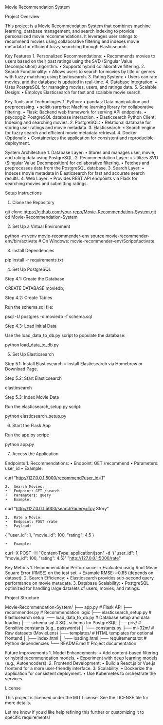 Movie Recommendation System

Project Overview

This project is a Movie Recommendation System that combines machine learning, database management, and search indexing to provide personalized movie recommendations. It leverages user ratings to recommend movies using collaborative filtering and indexes movie metadata for efficient fuzzy searching through Elasticsearch.

Key Features
	1.	Personalized Recommendations:
	•	Recommends movies to users based on their past ratings using the SVD (Singular Value Decomposition) algorithm.
	•	Supports hybrid collaborative filtering.
	2.	Search Functionality:
	•	Allows users to search for movies by title or genres with fuzzy matching using Elasticsearch.
	3.	Rating System:
	•	Users can rate movies, and the database is updated in real-time.
	4.	Database Integration:
	•	Uses PostgreSQL for managing movies, users, and ratings data.
	5.	Scalable Design:
	•	Employs Elasticsearch for fast and scalable movie search.

Key Tools and Technologies
	1.	Python:
	•	pandas: Data manipulation and preprocessing.
	•	scikit-surprise: Machine learning library for collaborative filtering.
	•	Flask: Backend web framework for serving API endpoints.
	•	psycopg2: PostgreSQL database interaction.
	•	Elasticsearch Python Client: Indexing and searching movies.
	2.	PostgreSQL:
	•	Relational database for storing user ratings and movie metadata.
	3.	Elasticsearch:
	•	Search engine for fuzzy search and efficient movie metadata retrieval.
	4.	Docker (Optional):
	•	Containerizes the application for consistent and reproducible deployment.

System Architecture
	1.	Database Layer:
	•	Stores and manages user, movie, and rating data using PostgreSQL.
	2.	Recommendation Layer:
	•	Utilizes SVD (Singular Value Decomposition) for collaborative filtering.
	•	Fetches and preprocesses data from the PostgreSQL database.
	3.	Search Layer:
	•	Indexes movie metadata in Elasticsearch for fast and accurate search results.
	4.	Web Layer:
	•	Provides REST API endpoints via Flask for searching movies and submitting ratings.

Setup Instructions

1. Clone the Repository

git clone https://github.com/your-repo/Movie-Recommendation-System.git
cd Movie-Recommendation-System

2. Set Up a Virtual Environment

python -m venv movie-recommender-env
source movie-recommender-env/bin/activate  # On Windows: movie-recommender-env\Scripts\activate

3. Install Dependencies

pip install -r requirements.txt

4. Set Up PostgreSQL

Step 4.1: Create the Database

CREATE DATABASE moviedb;

Step 4.2: Create Tables

Run the schema.sql file:

psql -U postgres -d moviedb -f schema.sql

Step 4.3: Load Initial Data

Use the load_data_to_db.py script to populate the database:

python load_data_to_db.py

5. Set Up Elasticsearch

Step 5.1: Install Elasticsearch
	•	Install Elasticsearch via Homebrew or Download Page.

Step 5.2: Start Elasticsearch

elasticsearch

Step 5.3: Index Movie Data

Run the elasticsearch_setup.py script:

python elasticsearch_setup.py

6. Start the Flask App

Run the app.py script:

python app.py

7. Access the Application

Endpoints
	1.	Recommendations:
	•	Endpoint: GET /recommend
	•	Parameters: user_id
	•	Example:

curl "http://127.0.0.1:5000/recommend?user_id=1"


	2.	Search Movies:
	•	Endpoint: GET /search
	•	Parameters: query
	•	Example:

curl "http://127.0.0.1:5000/search?query=Toy Story"


	3.	Rate a Movie:
	•	Endpoint: POST /rate
	•	Payload:

{
    "user_id": 1,
    "movie_id": 100,
    "rating": 4.5
}


	•	Example:

curl -X POST -H "Content-Type: application/json" -d '{"user_id": 1, "movie_id": 100, "rating": 4.5}' "http://127.0.0.1:5000/rate"

Key Metrics
	1.	Recommendation Performance:
	•	Evaluated using Root Mean Square Error (RMSE) on the test set.
	•	Example RMSE: ~0.85 (depends on dataset).
	2.	Search Efficiency:
	•	Elasticsearch provides sub-second query performance on movie metadata.
	3.	Database Scalability:
	•	PostgreSQL optimized for handling large datasets of users, movies, and ratings.

Project Structure

Movie-Recommendation-System/
├── app.py                  # Flask API
├── recommender.py          # Recommendation logic
├── elasticsearch_setup.py  # Elasticsearch setup
├── load_data_to_db.py      # Database setup and data loading
├── schema.sql              # SQL schema for PostgreSQL
├── priv/                   # Sensitive constants (e.g., passwords)
│   └── constants.py
├── ml-32m/                 # Raw datasets (MovieLens)
├── templates/              # HTML templates for optional frontend
│   ├── index.html
│   └── loading.html
├── requirements.txt        # Python dependencies
└── README.md               # Project documentation

Future Improvements
	1.	Model Enhancements:
	•	Add content-based filtering or hybrid recommendation models.
	•	Experiment with deep learning models (e.g., Autoencoders).
	2.	Frontend Development:
	•	Build a React.js or Vue.js frontend for a more user-friendly interface.
	3.	Scalability:
	•	Dockerize the application for consistent deployment.
	•	Use Kubernetes to orchestrate the services.

License

This project is licensed under the MIT License. See the LICENSE file for more details.

Let me know if you’d like help refining this further or customizing it to specific requirements!
